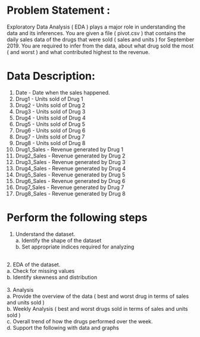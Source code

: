 # Problem Statement :
Exploratory Data Analysis ( EDA ) plays a major role in understanding the data and its inferences.
You are given a file ( pivot.csv ) that contains the daily sales data of the drugs that were sold ( sales and units ) for September 2019.
You are required to infer from the data, about what drug sold the most ( and worst ) and what contributed highest to the revenue.

# Data Description:

1. Date - Date when the sales happened.
2. Drug1 - Units sold of Drug 1
3. Drug2 - Units sold of Drug 2
4. Drug3 - Units sold of Drug 3
5. Drug4 - Units sold of Drug 4
6. Drug5 - Units sold of Drug 5
7. Drug6 - Units sold of Drug 6
8. Drug7 - Units sold of Drug 7
9. Drug8 - Units sold of Drug 8
10. Drug1_Sales - Revenue generated by Drug 1
11. Drug2_Sales - Revenue generated by Drug 2
12. Drug3_Sales - Revenue generated by Drug 3
13. Drug4_Sales - Revenue generated by Drug 4
14. Drug5_Sales - Revenue generated by Drug 5
15. Drug6_Sales - Revenue generated by Drug 6
16. Drug7_Sales - Revenue generated by Drug 7
17. Drug8_Sales - Revenue generated by Drug 8

# Perform the following steps
1. Understand the dataset.<br>
    a. Identify the shape of the dataset<br>
    b. Set appropriate indices required for analyzing<br>
 <br>
2. EDA of the dataset. <br>
    a. Check for missing values<br>
    b. Identify skewness and distribution<br>
<br>
3. Analysis <br>
    a. Provide the overview of the data ( best and worst drug in terms of sales and units sold )<br>
    b. Weekly Analysis ( best and worst drugs sold in terms of sales and units sold )<br>
    c. Overall trend of how the drugs performed over the week.<br>
    d. Support the following with data and graphs